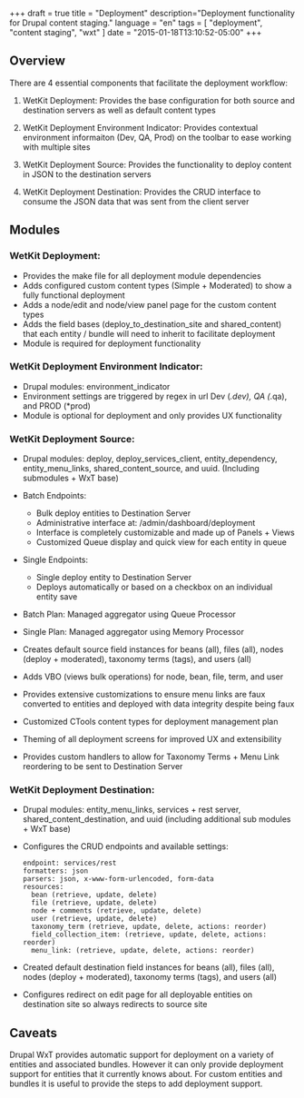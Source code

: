 +++
draft = true
title = "Deployment"
description="Deployment functionality for Drupal content staging."
language = "en"
tags = [
    "deployment",
    "content staging",
    "wxt"
]
date = "2015-01-18T13:10:52-05:00"
+++

## Overview

There are 4 essential components that facilitate the deployment workflow:

1. WetKit Deployment: Provides the base configuration for both source and destination servers as well as default content types

2. WetKit Deployment Environment Indicator: Provides contextual environment informaiton (Dev, QA, Prod) on the toolbar to ease working with multiple sites

3. WetKit Deployment Source: Provides the functionality to deploy content in JSON to the destination servers

4. WetKit Deployment Destination: Provides the CRUD interface to consume the JSON data that was sent from the client server

## Modules

### WetKit Deployment:

* Provides the make file for all deployment module dependencies
* Adds configured custom content types (Simple + Moderated) to show a fully functional deployment
* Adds a node/edit and node/view panel page for the custom content types
* Adds the field bases (deploy_to_destination_site and shared_content) that each entity / bundle will need to inherit to facilitate deployment
* Module is required for deployment functionality

### WetKit Deployment Environment Indicator:

* Drupal modules: environment_indicator
* Environment settings are triggered by regex in url Dev (*.dev), QA (*.qa), and PROD (*prod)
* Module is optional for deployment and only provides UX functionality

### WetKit Deployment Source:

* Drupal modules: deploy, deploy_services_client, entity_dependency, entity_menu_links, shared_content_source, and uuid. (Including submodules + WxT base)
* Batch Endpoints:

  * Bulk deploy entities to Destination Server
  * Administrative interface at: /admin/dashboard/deployment
  * Interface is completely customizable and made up of Panels + Views
  * Customized Queue display and quick view for each entity in queue

* Single Endpoints:

  * Single deploy entity to Destination Server
  * Deploys automatically or based on a checkbox on an individual entity save

* Batch Plan: Managed aggregator using Queue Processor
* Single Plan: Managed aggregator using Memory Processor
* Creates default source field instances for beans (all), files (all), nodes (deploy + moderated), taxonomy terms (tags), and users (all)
* Adds VBO (views bulk operations) for node, bean, file, term, and user
* Provides extensive customizations to ensure menu links are faux converted to entities and deployed with data integrity despite being faux
* Customized CTools content types for deployment management plan
* Theming of all deployment screens for improved UX and extensibility
* Provides custom handlers to allow for Taxonomy Terms + Menu Link reordering to be sent to Destination Server

### WetKit Deployment Destination:

* Drupal modules: entity_menu_links, services + rest server, shared_content_destination, and uuid (including additional sub modules + WxT base)
* Configures the CRUD endpoints and available settings:

    ```
    endpoint: services/rest
    formatters: json
    parsers: json, x-www-form-urlencoded, form-data
    resources:
      bean (retrieve, update, delete)
      file (retrieve, update, delete)
      node + comments (retrieve, update, delete)
      user (retrieve, update, delete)
      taxonomy_term (retrieve, update, delete, actions: reorder)
      field_collection_item: (retrieve, update, delete, actions: reorder)
      menu_link: (retrieve, update, delete, actions: reorder)
    ```

* Created default destination field instances for beans (all), files (all), nodes (deploy + moderated), taxonomy terms (tags), and users (all)
* Configures redirect on edit page for all deployable entities on destination site so always redirects to source site

## Caveats

Drupal WxT provides automatic support for deployment on a variety of entities and associated bundles. However it can only provide deployment support for entities that it currently knows about. For custom entities and bundles it is useful to provide the steps to add deployment support.
